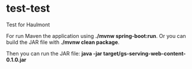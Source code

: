 # test-test
Test for Haulmont

For run Maven the application using **./mvnw spring-boot:run**. 
Or you can build the JAR file with **./mvnw clean package**. 

Then you can run the JAR file:
**java -jar target/gs-serving-web-content-0.1.0.jar**
